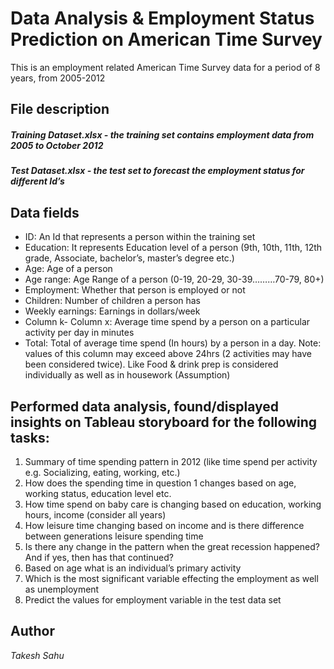# Data Analysis & Employment Status Prediction on American Time Survey
This is an employment related American Time Survey data for a period of 8 years, from 2005-2012

## File description
##### Training Dataset.xlsx - the training set contains employment data from 2005 to October 2012
##### Test Dataset.xlsx - the test set to forecast the employment status for different Id’s

## Data fields 
* ID: An Id that represents a person within the training set 
* Education: It represents Education level of a person (9th, 10th, 11th, 12th grade, Associate, bachelor’s, master’s degree etc.) 
* Age: Age of a person 
* Age range: Age Range of a person (0-19, 20-29, 30-39………70-79, 80+) 
* Employment: Whether that person is employed or not 
* Children: Number of children a person has 
* Weekly earnings: Earnings in dollars/week 
* Column k- Column x: Average time spend by a person on a particular activity per day in minutes 
* Total: Total of average time spend (In hours) by a person in a day. 
Note: values of this column may exceed above 24hrs (2 activities may have been considered twice). Like Food & drink prep is considered individually as well as in housework (Assumption)

## Performed data analysis, found/displayed insights on Tableau storyboard for the following tasks:  
1. Summary of time spending pattern in 2012 (like time spend per activity e.g. Socializing, eating, working, etc.) 
2. How does the spending time in question 1 changes based on age, working status, education level etc. 
3. How time spend on baby care is changing based on education, working hours, income (consider all years)
4. How leisure time changing based on income and is there difference between generations leisure spending time 
5. Is there any change in the pattern when the great recession happened? And if yes, then has that continued? 
6. Based on age what is an individual’s primary activity 
7. Which is the most significant variable effecting the employment as well as unemployment
8. Predict the values for employment variable in the test data set 

## Author
_Takesh Sahu_
